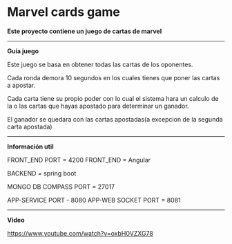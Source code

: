 # Marvel cards game

**Este proyecto contiene un juego de cartas de marvel**

___
**Guia juego**

Este juego se basa en obtener todas las cartas de los oponentes.

Cada ronda demora 10 segundos en los cuales tienes que poner las cartas a apostar.

Cada carta tiene su propio poder con 
lo cual el sistema hara un calculo de la o 
las cartas que hayas apostado para determinar un ganador.

El ganador se quedara con las cartas apostadas(a excepcion de la segunda carta apostada)


___
**Información util**

FRONT_END PORT = 4200
FRONT_END = Angular

BACKEND = spring boot

MONGO DB COMPASS PORT = 27017

APP-SERVICE PORT - 8080
APP-WEB SOCKET PORT = 8081

___
**Video**

https://www.youtube.com/watch?v=oxbH0VZXG78
